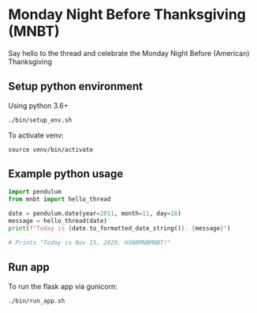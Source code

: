 # Monday Night Before Thanksgiving (MNBT)

Say hello to the thread and celebrate the Monday Night Before (American) Thanksgiving 

## Setup python environment
Using python 3.6+

```bash
./bin/setup_env.sh
```

To activate venv:
```shell
source venv/bin/activate
```

## Example python usage
```python
import pendulum
from mnbt import hello_thread

date = pendulum.date(year=2011, month=11, day=16)
message = hello_thread(date)
print(f"Today is {date.to_formatted_date_string()}. {message}")

# Prints "Today is Nov 15, 2020. HSNBMNBMNBT!"
```

## Run app


To run the flask app via gunicorn:
```shell
./bin/run_app.sh
```
